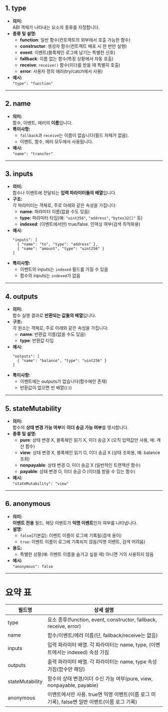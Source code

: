 
## 1. **type**

- **의미:**  
  ABI 객체가 나타내는 요소의 종류를 지정합니다.
- **종류 및 설명:**
  - **function**: 일반 함수(컨트랙트의 외부에서 호출 가능한 함수)
  - **constructor**: 생성자 함수(컨트랙트 배포 시 한 번만 실행)
  - **event**: 이벤트(블록체인 로그에 남기는 특별한 신호)
  - **fallback**: 이름 없는 함수(특정 상황에서 자동 호출)
  - **receive**: `receive()` 함수(이더를 받을 때 특별히 호출)
  - **error**: 사용자 정의 에러(try/catch에서 사용)
- **예시:**  
  `"type": "function"`

---

## 2. **name**

- **의미:**  
  함수, 이벤트, 에러의 **이름**입니다.
- **특이사항:**  
  - `fallback`과 `receive`는 이름이 없습니다(필드 자체가 없음).
  - 이벤트, 함수, 에러 모두에서 사용됩니다.
- **예시:**  
  `"name": "transfer"`

---

## 3. **inputs**

- **의미:**  
  함수나 이벤트에 전달되는 **입력 파라미터들의 배열**입니다.
- **구조:**  
  각 파라미터는 객체로, 주로 아래와 같은 속성을 가집니다:
  - **name**: 파라미터 이름(없을 수도 있음)
  - **type**: 파라미터 타입(예: `"uint256"`, `"address"`, `"bytes32[]"` 등)
  - **indexed**: (이벤트에서만) true/false. 인덱싱 여부(검색 최적화용)
- **예시:**  
  ```
  "inputs": [
    { "name": "to", "type": "address" },
    { "name": "amount", "type": "uint256" }
  ]
  ```
- **특이사항:**  
  - 이벤트의 inputs는 `indexed` 필드를 가질 수 있음
  - 함수의 inputs는 `indexed`가 없음

---

## 4. **outputs**

- **의미:**  
  함수 실행 결과로 **반환되는 값들의 배열**입니다.
- **구조:**  
  각 원소는 객체로, 주로 아래와 같은 속성을 가집니다:
  - **name**: 반환값 이름(없을 수도 있음)
  - **type**: 반환값 타입
- **예시:**  
  ```
  "outputs": [
    { "name": "balance", "type": "uint256" }
  ]
  ```
- **특이사항:**  
  - 이벤트에는 outputs가 없습니다(함수에만 존재)
  - 반환값이 없으면 빈 배열(`[]`)

---

## 5. **stateMutability**

- **의미:**  
  함수의 **상태 변경 가능 여부**와 **이더 송금 가능 여부**를 명시합니다.
- **종류 및 설명:**
  - **pure**: 상태 변경 X, 블록체인 읽기 X, 이더 송금 X (오직 입력값만 사용, 예: 계산 함수)
  - **view**: 상태 변경 X, 블록체인 읽기 O, 이더 송금 X (상태 조회용, 예: balance 조회)
  - **nonpayable**: 상태 변경 O, 이더 송금 X (일반적인 트랜잭션 함수)
  - **payable**: 상태 변경 O, 이더 송금 O (이더를 받을 수 있는 함수)
- **예시:**  
  `"stateMutability": "view"`

---

## 6. **anonymous**

- **의미:**  
  **이벤트 전용** 필드. 해당 이벤트가 **익명 이벤트**인지 여부를 나타냅니다.
- **설명:**  
  - `false`(기본값): 이벤트 이름이 로그에 기록됨(검색 용이)
  - `true`: 이벤트 이름이 로그에 기록되지 않음(익명 이벤트, 검색 어려움)
- **용도:**  
  - 특별한 상황(예: 이벤트 이름을 숨기고 싶을 때) 아니면 거의 사용하지 않음
- **예시:**  
  `"anonymous": false`

---

# **요약 표**

| 필드명           | 상세 설명                                                                                         |
|------------------|--------------------------------------------------------------------------------------------------|
| type             | 요소 종류(function, event, constructor, fallback, receive, error)                                 |
| name             | 함수/이벤트/에러 이름(단, fallback/receive는 없음)                                                |
| inputs           | 입력 파라미터 배열. 각 파라미터는 name, type, (이벤트에서는 indexed) 속성 가짐                    |
| outputs          | 출력 파라미터 배열. 각 파라미터는 name, type 속성 가짐(함수만 해당)                              |
| stateMutability  | 함수의 상태 변경/이더 수신 가능 여부(pure, view, nonpayable, payable)                            |
| anonymous        | 이벤트에서만 사용. true면 익명 이벤트(이름 로그 미기록), false면 일반 이벤트(이름 로그 기록)      |
